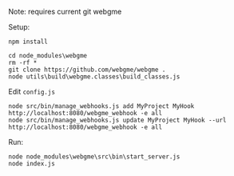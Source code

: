 
Note: requires current git webgme

Setup:

    npm install

    cd node_modules\webgme
    rm -rf *
    git clone https://github.com/webgme/webgme .
    node utils\build\webgme.classes\build_classes.js

Edit `config.js`

    node src/bin/manage_webhooks.js add MyProject MyHook http://localhost:8080/webgme_webhook -e all
    node src/bin/manage_webhooks.js update MyProject MyHook --url http://localhost:8080/webgme_webhook -e all

Run:

    node node_modules\webgme\src\bin\start_server.js
    node index.js
